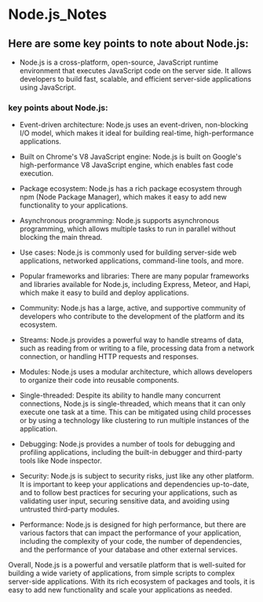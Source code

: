 # Node.js_Notes
## Here are some key points to note about Node.js:

- Node.js is a cross-platform, open-source, JavaScript runtime environment that executes JavaScript code on the server side. It allows developers to build fast, scalable, and efficient server-side applications using JavaScript.

### key points about Node.js:
- Event-driven architecture: Node.js uses an event-driven, non-blocking I/O model, which makes it ideal for building real-time, high-performance applications.

- Built on Chrome's V8 JavaScript engine: Node.js is built on Google's high-performance V8 JavaScript engine, which enables fast code execution.

- Package ecosystem: Node.js has a rich package ecosystem through npm (Node Package Manager), which makes it easy to add new functionality to your applications.

- Asynchronous programming: Node.js supports asynchronous programming, which allows multiple tasks to run in parallel without blocking the main thread.

- Use cases: Node.js is commonly used for building server-side web applications, networked applications, command-line tools, and more.

- Popular frameworks and libraries: There are many popular frameworks and libraries available for Node.js, including Express, Meteor, and Hapi, which make it easy to build and deploy applications.

- Community: Node.js has a large, active, and supportive community of developers who contribute to the development of the platform and its ecosystem.

- Streams: Node.js provides a powerful way to handle streams of data, such as reading from or writing to a file, processing data from a network connection, or handling HTTP requests and responses.

- Modules: Node.js uses a modular architecture, which allows developers to organize their code into reusable components.

- Single-threaded: Despite its ability to handle many concurrent connections, Node.js is single-threaded, which means that it can only execute one task at a time. This can be mitigated using child processes or by using a technology like clustering to run multiple instances of the application.

- Debugging: Node.js provides a number of tools for debugging and profiling applications, including the built-in debugger and third-party tools like Node inspector.

- Security: Node.js is subject to security risks, just like any other platform. It is important to keep your applications and dependencies up-to-date, and to follow best practices for securing your applications, such as validating user input, securing sensitive data, and avoiding using untrusted third-party modules.

- Performance: Node.js is designed for high performance, but there are various factors that can impact the performance of your application, including the complexity of your code, the number of dependencies, and the performance of your database and other external services.


Overall, Node.js is a powerful and versatile platform that is well-suited for building a wide variety of applications, from simple scripts to complex server-side applications. With its rich ecosystem of packages and tools, it is easy to add new functionality and scale your applications as needed.





